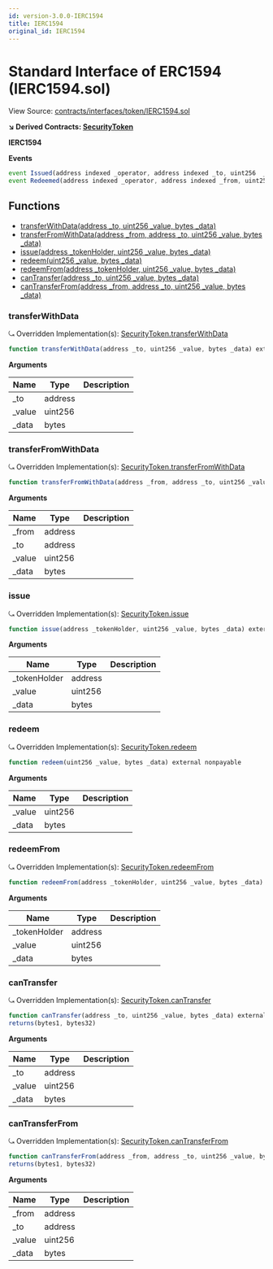 ```yaml
---
id: version-3.0.0-IERC1594
title: IERC1594
original_id: IERC1594
---
```


# Standard Interface of ERC1594 (IERC1594.sol)

View Source: [contracts/interfaces/token/IERC1594.sol](../../contracts/interfaces/token/IERC1594.sol)

**↘ Derived Contracts: [SecurityToken](SecurityToken.md)**

**IERC1594**

**Events**

```js
event Issued(address indexed _operator, address indexed _to, uint256  _value, bytes  _data);
event Redeemed(address indexed _operator, address indexed _from, uint256  _value, bytes  _data);
```

## Functions

- [transferWithData(address _to, uint256 _value, bytes _data)](#transferwithdata)
- [transferFromWithData(address _from, address _to, uint256 _value, bytes _data)](#transferfromwithdata)
- [issue(address _tokenHolder, uint256 _value, bytes _data)](#issue)
- [redeem(uint256 _value, bytes _data)](#redeem)
- [redeemFrom(address _tokenHolder, uint256 _value, bytes _data)](#redeemfrom)
- [canTransfer(address _to, uint256 _value, bytes _data)](#cantransfer)
- [canTransferFrom(address _from, address _to, uint256 _value, bytes _data)](#cantransferfrom)

### transferWithData

⤿ Overridden Implementation(s): [SecurityToken.transferWithData](SecurityToken.md#transferwithdata)

```js
function transferWithData(address _to, uint256 _value, bytes _data) external nonpayable
```

**Arguments**

| Name        | Type           | Description  |
| ------------- |------------- | -----|
| _to | address |  | 
| _value | uint256 |  | 
| _data | bytes |  | 

### transferFromWithData

⤿ Overridden Implementation(s): [SecurityToken.transferFromWithData](SecurityToken.md#transferfromwithdata)

```js
function transferFromWithData(address _from, address _to, uint256 _value, bytes _data) external nonpayable
```

**Arguments**

| Name        | Type           | Description  |
| ------------- |------------- | -----|
| _from | address |  | 
| _to | address |  | 
| _value | uint256 |  | 
| _data | bytes |  | 

### issue

⤿ Overridden Implementation(s): [SecurityToken.issue](SecurityToken.md#issue)

```js
function issue(address _tokenHolder, uint256 _value, bytes _data) external nonpayable
```

**Arguments**

| Name        | Type           | Description  |
| ------------- |------------- | -----|
| _tokenHolder | address |  | 
| _value | uint256 |  | 
| _data | bytes |  | 

### redeem

⤿ Overridden Implementation(s): [SecurityToken.redeem](SecurityToken.md#redeem)

```js
function redeem(uint256 _value, bytes _data) external nonpayable
```

**Arguments**

| Name        | Type           | Description  |
| ------------- |------------- | -----|
| _value | uint256 |  | 
| _data | bytes |  | 

### redeemFrom

⤿ Overridden Implementation(s): [SecurityToken.redeemFrom](SecurityToken.md#redeemfrom)

```js
function redeemFrom(address _tokenHolder, uint256 _value, bytes _data) external nonpayable
```

**Arguments**

| Name        | Type           | Description  |
| ------------- |------------- | -----|
| _tokenHolder | address |  | 
| _value | uint256 |  | 
| _data | bytes |  | 

### canTransfer

⤿ Overridden Implementation(s): [SecurityToken.canTransfer](SecurityToken.md#cantransfer)

```js
function canTransfer(address _to, uint256 _value, bytes _data) external view
returns(bytes1, bytes32)
```

**Arguments**

| Name        | Type           | Description  |
| ------------- |------------- | -----|
| _to | address |  | 
| _value | uint256 |  | 
| _data | bytes |  | 

### canTransferFrom

⤿ Overridden Implementation(s): [SecurityToken.canTransferFrom](SecurityToken.md#cantransferfrom)

```js
function canTransferFrom(address _from, address _to, uint256 _value, bytes _data) external view
returns(bytes1, bytes32)
```

**Arguments**

| Name        | Type           | Description  |
| ------------- |------------- | -----|
| _from | address |  | 
| _to | address |  | 
| _value | uint256 |  | 
| _data | bytes |  | 


